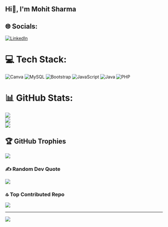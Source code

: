 ## Hi👋, I'm Mohit Sharma

<!--
**mohit321141/mohit321141** is a ✨ _special_ ✨ repository because its `README.md` (this file) appears on your GitHub profile.

Here are some ideas to get you started:

- 🔭 I’m currently working on ...
- 🌱 I’m currently learning ...
- 👯 I’m looking to collaborate on ...
- 🤔 I’m looking for help with ...
- 💬 Ask me about ...
- 📫 How to reach me: ...
- 😄 Pronouns: ...
- ⚡ Fun fact: ...
-->
## 🌐 Socials:
[![LinkedIn](https://www.linkedin.com/jobs/?mcid=7364684663652581377&src=go-pa&trk=sem-ga_campid.22935434840_asid._crid._kw._d.c_tid._n.x_mt._geo.9050497&cid=&gclsrc=aw.ds&gad_source=1&gad_campaignid=22929535599&gbraid=0AAAAADK8eFiPV0cykpdOFAhQS88ffkhVl&gclid=CjwKCAjw_fnFBhB0EiwAH_MfZl8JFK2ww40qP4b4oMyvkXi2PLjwNxXVYfJ6BmbwADbbf6sSVnPHjBoCmygQAvD_BwE)](https://www.linkedin.com/in/mohit-sharma-b96625336/) 

# 💻 Tech Stack:
![Canva](https://img.shields.io/badge/Canva-%2300C4CC.svg?style=for-the-badge&logo=Canva&logoColor=white) ![MySQL](https://img.shields.io/badge/mysql-4479A1.svg?style=for-the-badge&logo=mysql&logoColor=white) ![Bootstrap](https://img.shields.io/badge/bootstrap-%238511FA.svg?style=for-the-badge&logo=bootstrap&logoColor=white) ![JavaScript](https://img.shields.io/badge/javascript-%23323330.svg?style=for-the-badge&logo=javascript&logoColor=%23F7DF1E) ![Java](https://img.shields.io/badge/java-%23ED8B00.svg?style=for-the-badge&logo=openjdk&logoColor=white) ![PHP](https://img.shields.io/badge/php-%23777BB4.svg?style=for-the-badge&logo=php&logoColor=white)
# 📊 GitHub Stats:
![](https://github-readme-stats.vercel.app/api?username=mohit321141&theme=dark&hide_border=false&include_all_commits=true&count_private=false)<br/>
![](https://nirzak-streak-stats.vercel.app/?user=mohit321141&theme=dark&hide_border=false)<br/>
![](https://github-readme-stats.vercel.app/api/top-langs/?username=mohit321141&theme=dark&hide_border=false&include_all_commits=true&count_private=false&layout=compact)

## 🏆 GitHub Trophies
![](https://github-profile-trophy.vercel.app/?username=mohit321141&theme=radical&no-frame=false&no-bg=true&margin-w=4)

### ✍️ Random Dev Quote
![](https://quotes-github-readme.vercel.app/api?type=horizontal&theme=radical)

### 🔝 Top Contributed Repo
![](https://github-contributor-stats.vercel.app/api?username=mohit321141&limit=5&theme=dark&combine_all_yearly_contributions=true)

---
[![](https://visitcount.itsvg.in/api?id=mohit321141&icon=0&color=0)](https://visitcount.itsvg.in)

<!-- Proudly created with GPRM ( https://gprm.itsvg.in ) -->
